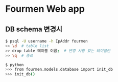 # Fourmen Web app 

## DB schema 변경시  
```bash
$ psql -U username -h IpAddr fourmen
>> \d  # table list
>> drop table 테이블 이름;  # 변경 사항 있는 테이블만 
>> \q  # 종료 

$ python 
>>> from fourmen.models.database import init_db
>>> init_db()
```